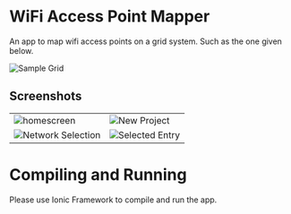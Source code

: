 # WiFi Access Point Mapper
An app to map wifi access points on a grid system. Such as the one given below.

![Sample Grid](https://cdn.rawgit.com/faisalthaheem/wifi-access-point-mapper/2ffee85c/screenshots/map-grid.PNG)

## Screenshots
|  |  |
|--|--|
|![homescreen](https://cdn.rawgit.com/faisalthaheem/wifi-access-point-mapper/2ffee85c/screenshots/homescreen.png)  | ![New Project](https://cdn.rawgit.com/faisalthaheem/wifi-access-point-mapper/2ffee85c/screenshots/newproject.png)|
|![Network Selection](https://cdn.rawgit.com/faisalthaheem/wifi-access-point-mapper/2ffee85c/screenshots/network-selection.png)|![Selected Entry](https://cdn.rawgit.com/faisalthaheem/wifi-access-point-mapper/2ffee85c/screenshots/selected-entry.png)|


# Compiling and Running
Please use Ionic Framework to compile and run the app.
